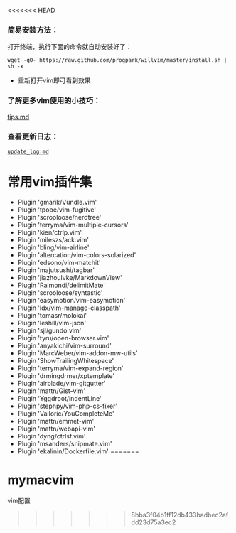 <<<<<<< HEAD
### 简易安装方法：

打开终端，执行下面的命令就自动安装好了：

`wget -qO- https://raw.github.com/progpark/willvim/master/install.sh | sh -x`

- 重新打开vim即可看到效果

### 了解更多vim使用的小技巧：

[tips.md](tips.md)

### 查看更新日志：

[`update_log.md`](update_log.md)

常用vim插件集
==========================
* Plugin 'gmarik/Vundle.vim'
* Plugin 'tpope/vim-fugitive'
* Plugin 'scrooloose/nerdtree'
* Plugin 'terryma/vim-multiple-cursors'
* Plugin 'kien/ctrlp.vim'
* Plugin 'mileszs/ack.vim'
* Plugin 'bling/vim-airline'
* Plugin 'altercation/vim-colors-solarized'
* Plugin 'edsono/vim-matchit'
* Plugin 'majutsushi/tagbar'
* Plugin 'jiazhoulvke/MarkdownView'
* Plugin 'Raimondi/delimitMate'
* Plugin 'scrooloose/syntastic'
* Plugin 'easymotion/vim-easymotion'
* Plugin 'ldx/vim-manage-classpath'
* Plugin 'tomasr/molokai'
* Plugin 'leshill/vim-json'
* Plugin 'sjl/gundo.vim'
* Plugin 'tyru/open-browser.vim'
* Plugin 'anyakichi/vim-surround'
* Plugin 'MarcWeber/vim-addon-mw-utils'
* Plugin 'ShowTrailingWhitespace'
* Plugin 'terryma/vim-expand-region'
* Plugin 'drmingdrmer/xptemplate'
* Plugin 'airblade/vim-gitgutter'
* Plugin 'mattn/Gist-vim'
* Plugin 'Yggdroot/indentLine'
* Plugin 'stephpy/vim-php-cs-fixer'
* Plugin 'Valloric/YouCompleteMe'
* Plugin 'mattn/emmet-vim'
* Plugin 'mattn/webapi-vim'
* Plugin 'dyng/ctrlsf.vim'
* Plugin 'msanders/snipmate.vim'
* Plugin 'ekalinin/Dockerfile.vim'
=======
# mymacvim
vim配置
>>>>>>> 8bba3f04b1ff12db433badbec2afdd23d75a3ec2

